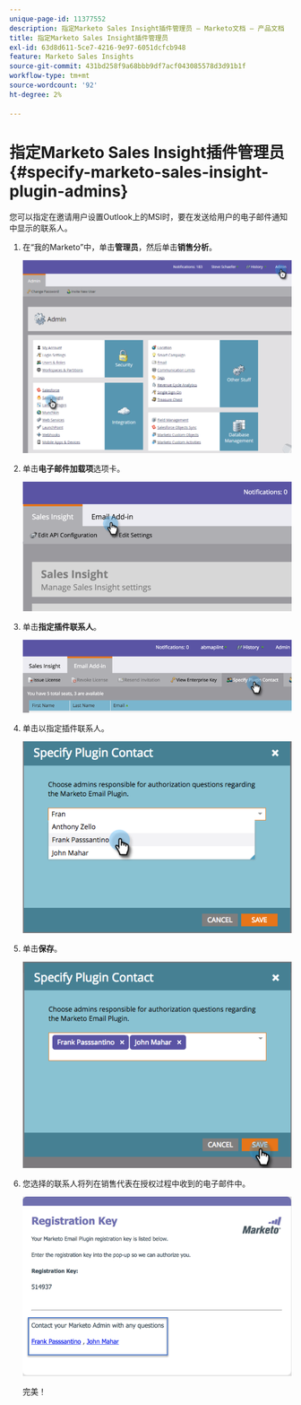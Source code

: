 ```yaml
---
unique-page-id: 11377552
description: 指定Marketo Sales Insight插件管理员 — Marketo文档 — 产品文档
title: 指定Marketo Sales Insight插件管理员
exl-id: 63d8d611-5ce7-4216-9e97-6051dcfcb948
feature: Marketo Sales Insights
source-git-commit: 431bd258f9a68bbb9df7acf043085578d3d91b1f
workflow-type: tm+mt
source-wordcount: '92'
ht-degree: 2%

---
```


# 指定Marketo Sales Insight插件管理员 {#specify-marketo-sales-insight-plugin-admins}

您可以指定在邀请用户设置Outlook上的MSI时，要在发送给用户的电子邮件通知中显示的联系人。

1. 在“我的Marketo”中，单击&#x200B;**管理员**，然后单击&#x200B;**销售分析**。

   ![](assets/image2016-7-25-14-3a12-3a59.png)

1. 单击&#x200B;**电子邮件加载项**&#x200B;选项卡。

   ![](assets/image2016-7-25-14-3a2-3a53.png)

1. 单击&#x200B;**指定插件联系人**。

   ![](assets/image2016-7-25-14-3a7-3a27.png)

1. 单击以指定插件联系人。

   ![](assets/image2016-8-25-11-3a21-3a38.png)

1. 单击&#x200B;**保存**。

   ![](assets/image2016-8-25-11-3a17-3a7.png)

1. 您选择的联系人将列在销售代表在授权过程中收到的电子邮件中。

   ![](assets/image2016-8-25-11-3a33-3a33.png)

   完美！
